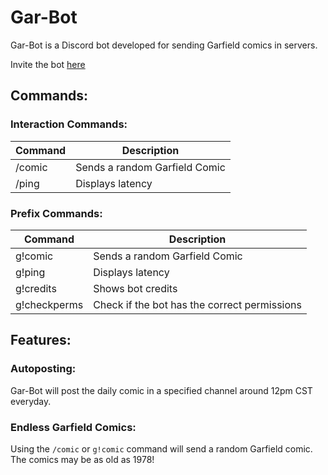 # Gar-Bot
Gar-Bot is a Discord bot developed for sending Garfield comics in servers.

Invite the bot [here](https://discord.com/api/oauth2/authorize?client_id=971461458854572062&permissions=139586825280&scope=bot%20applications.commands)
  
## Commands:
### Interaction Commands:
| Command  | Description |
| --- | --- |
| /comic  | Sends a random Garfield Comic  |
| /ping  | Displays latency  |

### Prefix Commands:
| Command  | Description |
| --- | --- |
| g!comic  | Sends a random Garfield Comic  |
| g!ping  | Displays latency  |
| g!credits | Shows bot credits |
| g!checkperms | Check if the bot has the correct permissions |

## Features:
### Autoposting: 
Gar-Bot will post the daily comic in a specified channel around 12pm CST everyday.

### Endless Garfield Comics:
Using the `/comic` or `g!comic` command will send a random Garfield comic. The comics may be as old as 1978!
